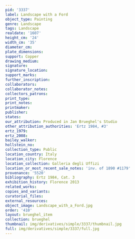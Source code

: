 ```yaml
---
pid: '3337'
label: Landscape with a Ford
object_type: Painting
genre: Landscape
tags: Landscape
realdate: '1607'
height_cm: '24'
width_cm: '35'
diameter_cm: 
plate_dimensions: 
support: Copper
drawing_medium: 
signature: 
signature_location: 
support_marks: 
further_inscription: 
collaborators: 
collaborator_notes: 
collectors_patrons: 
print_type: 
print_notes: 
printmaker: 
publisher: 
states: 
our_attribution: Produced in Jan Brueghel's Studio
other_attribution_authorities: 'Ertz 1984, #3'
ertz_1979: 
ertz_2008: 
bailey_walker: 
hollstein_no: 
collection_type: Public
location_country: Italy
location_city: Florence
location_collection: Galleria degli Uffizi
location_or_most_recent_sale_notes: 'inv. of 1890 #1179'
provenance: '5520'
bibliography: Ertz 1984, Cat. 3
exhibition_history: Florence 2013
related_works: 
copies_and_variants: 
curatorial_files: 
external_resources: 
object_image: Landscape_with_a_Ford.jpg
order: '410'
layout: brueghel_item
collection: brueghel
thumbnail: img/derivatives/simple/3337/thumbnail.jpg
full: img/derivatives/simple/3337/full.jpg
---
```

